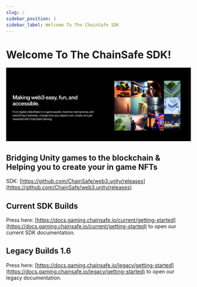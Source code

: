 ```yaml
---
slug: /
sidebar_position: 1
sidebar_label: Welcome To The ChainSafe SDK
---
```


# Welcome To The ChainSafe SDK!

![](v2/v2Assets/IntroImageChainsafe.png)

## Bridging Unity games to the blockchain & Helping you to create your in game NFTs

SDK: [https://github.com/ChainSafe/web3.unity/releases](https://github.com/ChainSafe/web3.unity/releases)

## Current SDK Builds

Press here: [https://docs.gaming.chainsafe.io/current/getting-started](https://docs.gaming.chainsafe.io/current/getting-started) to open our current SDK documentation.

## Legacy Builds 1.6

Press here: [https://docs.gaming.chainsafe.io/legacy/getting-started](https://docs.gaming.chainsafe.io/legacy/getting-started) to open our legacy documentation.